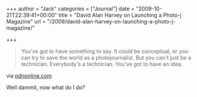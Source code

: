 +++
author = "Jack"
categories = ["Journal"]
date = "2009-10-21T22:39:41+00:00"
title = "David Alan Harvey on Launching a Photo-j Magazine"
url = "/2009/david-alan-harvey-on-launching-a-photo-j-magazine/"

+++

> You've got to have something to say. It could be conceptual, or you can try to save the world as a photojournalist. But you can't just be a technician. Everybody's a technician. You've got to have an idea.

via [pdnonline.com][1]

Well dammit, now what do I do?

 [1]: http://www.pdnonline.com/pdn/content_display/esearch/e3i96d4521eedf15d13a2b7b2d022a9426f?pn=1